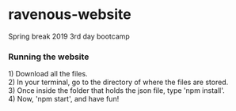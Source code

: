 # ravenous-website
Spring break 2019 3rd day bootcamp

<h3>Running the website</h3>
1) Download all the files. <br/>
2) In your terminal, go to the directory of where the files are stored. <br/>
3) Once inside the folder that holds the json file, type 'npm install'. <br/>
4) Now, 'npm start', and have fun! <br/>
